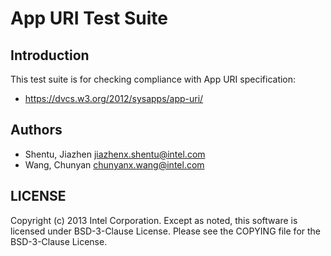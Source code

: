 # App URI Test Suite

## Introduction

This test suite is for checking compliance with App URI specification:
* https://dvcs.w3.org/2012/sysapps/app-uri/

## Authors

* Shentu, Jiazhen <jiazhenx.shentu@intel.com>
* Wang, Chunyan <chunyanx.wang@intel.com>

## LICENSE

Copyright (c) 2013 Intel Corporation.
Except as noted, this software is licensed under BSD-3-Clause License.
Please see the COPYING file for the BSD-3-Clause License.
